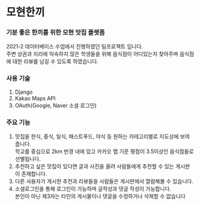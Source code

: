 # 모현한끼


### 기분 좋은 한끼를 위한 모현 맛집 플랫폼
2021-2 데이터베이스 수업에서 진행하였던 팀프로젝트 입니다.</br>
주변 상권과 지리에 익숙하지 않은 학생들을 위해 음식점이 어디있는지 찾아주며 음식점에 대한 리뷰를 남길 수 있도록 하였습니다.</br>

### 사용 기술
1. Django
2. Kakao Maps API
3. OAuth(Google, Naver 소셜 로그인)

### 주요 기능
1. 맛집을 한식, 중식, 일식, 패스트푸드, 야식 등 원하는 카테고리별로 지도상에 보여줍니다.</br>
   학교를 중심으로 2km 반경 내에 있고 카카오 맵 기준 평점이 3.5이상인 음식점들로 선별됩니다.</br>
2. 추천하고 싶은 맛집이 있다면 글과 사진을 올려 사람들에게 추천할 수 있는 게시판이 존재합니다.</br>
3. 다른 사용자가 게시한 추천과 리뷰들을 사람들은 게시판에서 열람해볼 수 있습니다.</br>
4. 소셜로그인을 통해 로그인이 가능하며 글작성과 댓글 작성이 가능합니다.</br>
   본인이 아닌 제3자는 타인의 게시물이나 댓글을 수정하거나 삭제할 수 없습니다</br>
